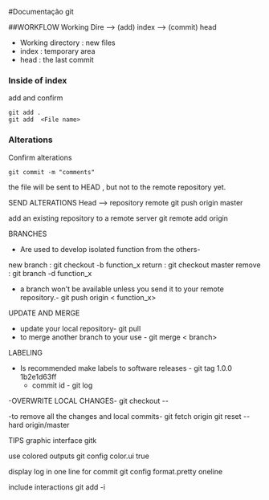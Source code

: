 #Documentação git

##WORKFLOW
    Working Dire --> (add) index --> (commit) head 

* Working directory : new files 
* index : temporary area 
* head : the last commit 

### Inside of index
add and confirm

    git add . 
    git add  <File name>

### Alterations 
Confirm alterations

    git commit -m "comments"

the file will be sent  to HEAD , but not to the  remote repository yet.

SEND ALTERATIONS 
Head --> repository remote 
git push origin master 

add an existing repository to  a remote server 
git remote add origin <server>

BRANCHES 
- Are used to develop isolated function from the others-

new branch : git checkout -b function_x
return : git checkout master 
remove : git branch -d function_x

- a branch won't be available unless you send it to your remote repository.-
git push origin < function_x>

UPDATE AND MERGE
- update your local repository-
git pull 
- to merge another branch to your use -
git merge < branch>

LABELING 
- Is recommended make labels to software releases -
git tag 1.0.0 1b2e1d63ff
  - commit id - git log 

-OVERWRITE LOCAL CHANGES-
git checkout -- <file>

-to remove all the changes and local commits-
git fetch origin
git reset --hard origin/master

TIPS
 graphic interface 
gitk

use colored outputs 
git config color.ui true 

display log in one line for commit 
git config format.pretty oneline 

include interactions 
git add -i


